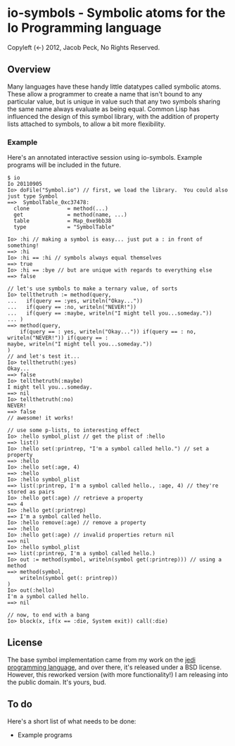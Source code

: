 # io-symbols - Symbolic atoms for the Io Programming language

Copyleft (<-) 2012, Jacob Peck, No Rights Reserved.

## Overview

Many languages have these handy little datatypes called symbolic atoms.  These allow a programmer to create a name that isn't bound to any particular value, but is unique in value such that any two symbols sharing the same name always evaluate as being equal.  Common Lisp has influenced the design of this symbol library, with the addition of property lists attached to symbols, to allow a bit more flexibility.

### Example
Here's an annotated interactive session using io-symbols.  Example programs will be included in the future.

    $ io
    Io 20110905
    Io> doFile("Symbol.io") // first, we load the library.  You could also just type Symbol
    ==>  SymbolTable_0xc37478:
      clone            = method(...)
      get              = method(name, ...)
      table            = Map_0xe9bb38
      type             = "SymbolTable"

    Io> :hi // making a symbol is easy... just put a : in front of something!
    ==> :hi
    Io> :hi == :hi // symbols always equal themselves
    ==> true
    Io> :hi == :bye // but are unique with regards to everything else
    ==> false
    
    // let's use symbols to make a ternary value, of sorts
    Io> tellthetruth := method(query,
    ...   if(query == :yes, writeln("Okay..."))
    ...   if(query == :no, writeln("NEVER!"))
    ...   if(query == :maybe, writeln("I might tell you...someday."))
    ... )
    ==> method(query,
        if(query == : yes, writeln("Okay...")) if(query == : no, writeln("NEVER!")) if(query == :
    maybe, writeln("I might tell you...someday."))
    )
    // and let's test it...
    Io> tellthetruth(:yes)
    Okay...
    ==> false
    Io> tellthetruth(:maybe)
    I might tell you...someday.
    ==> nil
    Io> tellthetruth(:no)
    NEVER!
    ==> false
    // awesome! it works!
    
    // use some p-lists, to interesting effect
    Io> :hello symbol_plist // get the plist of :hello
    ==> list()
    Io> :hello set(:printrep, "I'm a symbol called hello.") // set a property
    ==> :hello
    Io> :hello set(:age, 4)
    ==> :hello
    Io> :hello symbol_plist
    ==> list(:printrep, I'm a symbol called hello., :age, 4) // they're stored as pairs
    Io> :hello get(:age) // retrieve a property
    ==> 4
    Io> :hello get(:printrep)
    ==> I'm a symbol called hello.
    Io> :hello remove(:age) // remove a property
    ==> :hello
    Io> :hello get(:age) // invalid properties return nil
    ==> nil
    Io> :hello symbol_plist
    ==> list(:printrep, I'm a symbol called hello.)
    Io> out := method(symbol, writeln(symbol get(:printrep))) // using a method
    ==> method(symbol,
        writeln(symbol get(: printrep))
    )
    Io> out(:hello)
    I'm a symbol called hello.
    ==> nil
    
    // now, to end with a bang
    Io> block(x, if(x == :die, System exit)) call(:die)


## License

The base symbol implementation came from my work on the [jedi programming language](https://github.com/gatesphere/jedi), and over there, it's released under a BSD license.  However, this reworked version (with more functionality!) I am releasing into the public domain.  It's yours, bud.

## To do

Here's a short list of what needs to be done:

  * Example programs
